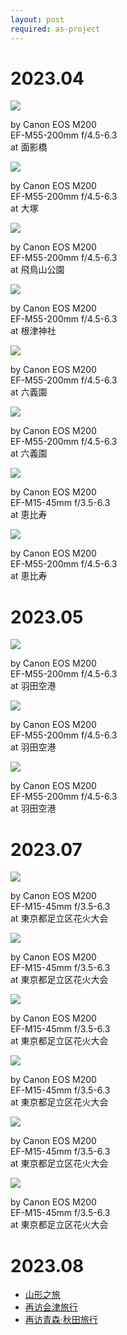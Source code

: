 ```yaml
---
layout: post
required: as-project
---
```


# 2023.04

<div class="gallery">
    <div class="item">
        <img src="/assets/src/days-in-japan/2023-04-1.jpeg">
        <p>by Canon EOS M200<br>EF-M55-200mm f/4.5-6.3<br>at 面影橋</p>
    </div>
    <div class="item">
        <img src="/assets/src/days-in-japan/2023-04-2.jpeg">
        <p>by Canon EOS M200<br>EF-M55-200mm f/4.5-6.3<br>at 大塚</p>
    </div>
    <div class="item">
        <img src="/assets/src/days-in-japan/2023-04-3.jpeg">
        <p>by Canon EOS M200<br>EF-M55-200mm f/4.5-6.3<br>at 飛鳥山公園</p>
    </div>
    <div class="item">
        <img src="/assets/src/days-in-japan/2023-04-4.jpeg">
        <p>by Canon EOS M200<br>EF-M55-200mm f/4.5-6.3<br>at 根津神社</p>
    </div>
    <div class="item">
        <img src="/assets/src/days-in-japan/2023-04-5.jpeg">
        <p>by Canon EOS M200<br>EF-M55-200mm f/4.5-6.3<br>at 六義園</p>
    </div>
    <div class="item">
        <img src="/assets/src/days-in-japan/2023-04-6.jpeg">
        <p>by Canon EOS M200<br>EF-M55-200mm f/4.5-6.3<br>at 六義園</p>
    </div>
    <div class="item">
        <img src="/assets/src/days-in-japan/2023-04-7.jpeg">
        <p>by Canon EOS M200<br>EF-M15-45mm f/3.5-6.3<br>at 恵比寿</p>
    </div>
    <div class="item">
        <img src="/assets/src/days-in-japan/2023-04-8.jpeg">
        <p>by Canon EOS M200<br>EF-M55-200mm f/4.5-6.3<br>at 恵比寿</p>
    </div>
</div>

# 2023.05

<div class="gallery">
    <div class="item">
        <img src="/assets/src/days-in-japan/2023-05-1.jpeg">
        <p>by Canon EOS M200<br>EF-M55-200mm f/4.5-6.3<br>at 羽田空港</p>
    </div>
    <div class="item">
        <img src="/assets/src/days-in-japan/2023-05-2.jpeg">
        <p>by Canon EOS M200<br>EF-M55-200mm f/4.5-6.3<br>at 羽田空港</p>
    </div>
    <div class="item">
        <img src="/assets/src/days-in-japan/2023-05-3.jpeg">
        <p>by Canon EOS M200<br>EF-M55-200mm f/4.5-6.3<br>at 羽田空港</p>
    </div>
</div>

# 2023.07

<div class="gallery">
    <div class="item">
        <img src="/assets/src/days-in-japan/2023-07-1.jpeg">
        <p>by Canon EOS M200<br>EF-M15-45mm f/3.5-6.3<br>at 東京都足立区花火大会</p>
    </div>
    <div class="item">
        <img src="/assets/src/days-in-japan/2023-07-2.jpeg">
        <p>by Canon EOS M200<br>EF-M15-45mm f/3.5-6.3<br>at 東京都足立区花火大会</p>
    </div>
    <div class="item">
        <img src="/assets/src/days-in-japan/2023-07-3.jpeg">
        <p>by Canon EOS M200<br>EF-M15-45mm f/3.5-6.3<br>at 東京都足立区花火大会</p>
    </div>
    <div class="item">
        <img src="/assets/src/days-in-japan/2023-07-4.jpeg">
        <p>by Canon EOS M200<br>EF-M15-45mm f/3.5-6.3<br>at 東京都足立区花火大会</p>
    </div>
    <div class="item">
        <img src="/assets/src/days-in-japan/2023-07-5.jpeg">
        <p>by Canon EOS M200<br>EF-M15-45mm f/3.5-6.3<br>at 東京都足立区花火大会</p>
    </div>
    <div class="item">
        <img src="/assets/src/days-in-japan/2023-07-6.jpeg">
        <p>by Canon EOS M200<br>EF-M15-45mm f/3.5-6.3<br>at 東京都足立区花火大会</p>
    </div>
</div>

# 2023.08

- [山形之旅](/2023/08/24/a-travel-at-yamagata.html)
- [再访会津旅行](/2023/08/26/a-travel-at-aizu-again.html)
- [再访青森·秋田旅行](/2023/08/28/a-travel-at-aomori.html)
